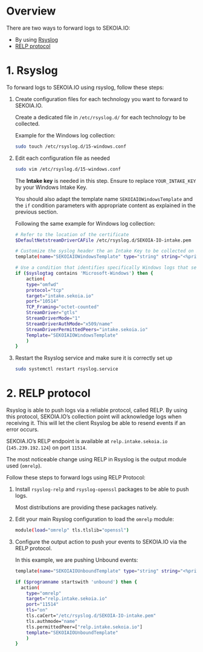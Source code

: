# Overview

There are two ways to forward logs to SEKOIA.IO:
- By using [Rsyslog](#1.-Rsyslog)
- [RELP protocol](#2.-RELP-protocol)

# 1. Rsyslog
To forward logs to SEKOIA.IO using rsyslog, follow these steps: 

1. Create configuration files for each technology you want to forward to SEKOIA.IO.

	Create a dedicated file in `/etc/rsyslog.d/` for each technology to be collected.

	Example for the Windows log collection:

	```bash
	sudo touch /etc/rsyslog.d/15-windows.conf
	```

2. Edit each configuration file as needed

	```bash
	sudo vim /etc/rsyslog.d/15-windows.conf
	```

	The **Intake key** is needed in this step. Ensure to replace `YOUR_INTAKE_KEY` by your Windows Intake Key.

	You should also adapt the template name `SEKOIAIOWindowsTemplate` and the `if` condition parameters with appropriate content as explained in the previous section.

	Following the same example for Windows log collection:
	
	```bash
	# Refer to the location of the certificate
	$DefaultNetstreamDriverCAFile /etc/rsyslog.d/SEKOIA-IO-intake.pem

	# Customize the syslog header the an Intake Key to be collected on SEKOIA.IO while adding a new intake from the catalogue
	template(name="SEKOIAIOWindowsTemplate" type="string" string="<%pri%>1 %timestamp:::date-rfc3339% %hostname% %app-name% %procid% LOG [SEKOIA@53288 intake_key=\"YOUR_INTAKE_KEY\"] %msg%\n")

	# Use a condition that identifies specifically Windows logs that send them to SEKOIA.IO
	if ($syslogtag contains 'Microsoft-Windows') then {
	    action(
		type="omfwd"
		protocol="tcp"
		target="intake.sekoia.io"
		port="10514"
		TCP_Framing="octet-counted"
		StreamDriver="gtls"
		StreamDriverMode="1"
		StreamDriverAuthMode="x509/name"
		StreamDriverPermittedPeers="intake.sekoia.io"
		Template="SEKOIAIOWindowsTemplate"
	    )
	}
	```
		
3. Restart the Rsyslog service and make sure it is correctly set up 

	```bash
	sudo systemctl restart rsyslog.service
	```

# 2. RELP protocol

Rsyslog is able to push logs via a reliable protocol, called RELP. By using this protocol, SEKOIA.IO’s collection point will acknowledge logs when receiving it. This will let the client Rsyslog be able to resend events if an error occurs.

SEKOIA.IO’s RELP endpoint is available at `relp.intake.sekoia.io` (`145.239.192.124`) on port `11514`.

The most noticeable change using RELP in Rsyslog is the output module used (`omrelp`). 

Follow these steps to forward logs using RELP Protocol: 

1. Install `rsyslog-relp` and `rsyslog-openssl` packages to be able to push logs. 

	Most distributions are providing these packages natively.

2. Edit your main Rsyslog configuration to load the `omrelp` module:

	```bash
	module(load="omrelp" tls.tlslib="openssl")
	```

3. Configure the output action to push your events to SEKOIA.IO via the RELP protocol. 

	In this example, we are pushing Unbound events:

	```bash
	template(name="SEKOIAIOUnboundTemplate" type="string" string="<%pri%>1 %timestamp:::date-rfc3339% %hostname% %app-name% %procid% LOG [SEKOIA@53288 intake_key=\"YOUR_INTAKE_KEY\"] %msg%\n")

	if ($programname startswith 'unbound') then {
	  action(
		type="omrelp"
		target="relp.intake.sekoia.io"
		port="11514"
		tls="on"
		tls.caCert="/etc/rsyslog.d/SEKOIA-IO-intake.pem"
		tls.authmode="name"
		tls.permittedPeer=["relp.intake.sekoia.io"]
		template="SEKOIAIOUnboundTemplate"
	    )
	}
	```
